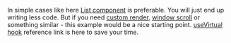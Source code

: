 In simple cases like here [List component](https://af-utils.com/virtual/examples/react/list/simple) is preferable. You will just end up writing less code.
But if you need [custom render](https://af-utils.com/virtual/examples/react/hook/custom-render),
[window scroll](https://af-utils.com/virtual/examples/react/hook/window-scroll) or something similar - this example would be a nice starting
point. [useVirtual hook](https://af-utils.com/virtual/reference/virtual-react.usevirtual.md) reference link is here to save your time.
